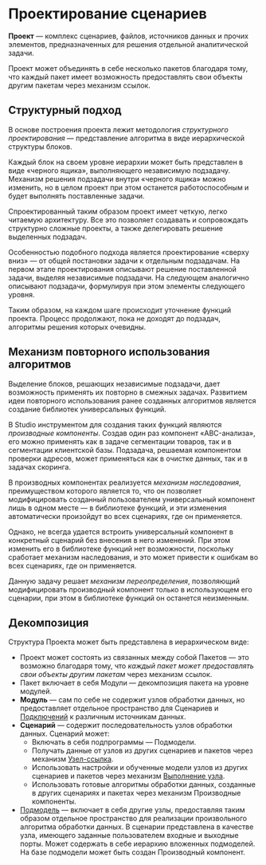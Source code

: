 # Проектирование сценариев

**Проект** — комплекс сценариев, файлов, источников данных и прочих элементов, предназначенных для решения отдельной аналитической задачи.

Проект может объединять в себе несколько пакетов благодаря тому, что каждый пакет имеет возможность предоставлять свои объекты другим пакетам через механизм ссылок.

## Структурный подход

В основе построения проекта лежит методология *структурного проектирования* — представление алгоритма в виде иерархической структуры блоков.

Каждый блок на своем уровне иерархии может быть представлен в виде «черного ящика», выполняющего независимую подзадачу. Механизм решения подзадачи внутри «черного ящика» можно изменить, но в целом проект при этом останется работоспособным и будет выполнять поставленные задачи.

Спроектированный таким образом проект имеет четкую, легко читаемую архитектуру. Все это позволяет создавать и сопровождать структурно сложные проекты, а также делегировать решение выделенных подзадач.

Особенностью подобного подхода является проектирование «сверху вниз» — от общей постановки задачи к отдельным подзадачам. На первом этапе проектирования описывают решение поставленной задачи, выделяя независимые подзадачи. На следующем аналогично описывают подзадачи, формулируя при этом элементы следующего уровня.

Таким образом, на каждом шаге происходит уточнение функций проекта. Процесс продолжают, пока не доходят до подзадач, алгоритмы решения которых очевидны.

## Механизм повторного использования алгоритмов

Выделение блоков, решающих независимые подзадачи, дает возможность применять их повторно в смежных задачах. Развитием идеи повторного использования ранее созданных алгоритмов является создание библиотек универсальных функций.

В Studio инструментом для создания таких функций являются *производные компоненты*. Создав один раз компонент «ABC-анализа», его можно применять как в задаче сегментации товаров, так и в сегментации клиентской базы. Подзадача, решаемая компонентом проверки адресов, может применяться как в очистке данных, так и в задачах скоринга.

В производных компонентах реализуется *механизм наследования*, преимуществом которого является то, что он позволяет модифицировать созданный пользователем универсальный компонент лишь в одном месте — в библиотеке функций, и эти изменения автоматически произойдут во всех сценариях, где он применяется.

Однако, не всегда удается встроить универсальный компонент в конкретный сценарий без внесения в него изменений. При этом изменить его в библиотеке функций нет возможности, поскольку сработает механизм наследования, и это может привести к ошибкам во всех сценариях, где он применяется.

Данную задачу решает *механизм переопределения*, позволяющий модифицировать производный компонент только в использующем его сценарии, при этом в библиотеке функций он останется неизменным.

## Декомпозиция

Структура Проекта может быть представлена в иерархическом виде:

* Проект может состоять из связанных между собой Пакетов — это возможно благодаря тому, что *каждый пакет может предоставлять свои объекты другим пакетам* через механизм ссылок.
* Пакет включает в себя Модули — декомпозиция пакета на уровне модулей.
* **Модуль** — сам по себе не содержит узлов обработки данных, но предоставляет отдельное пространство для Сценариев и [Подключений](../integration/connections/README.md) к различным источникам данных.
* **Сценарий** — содержит последовательность узлов обработки данных. Сценарий может:
  * Включать в себя подпрограммы — Подмодели.
  * Получать данные от узлов из других сценариев и пакетов через механизм [Узел-ссылка](../processors/control/unit-link.md).
  * Использовать настройки и обученные модели узлов из других сценариев и пакетов через механизм [Выполнение узла](../processors/control/execute-node.md).
  * Использовать готовые алгоритмы обработки данных, созданные в других сценариях и пакетах через механизм Производные компоненты.
* [Подмодель](../processors/control/submodel.md) — включает в себя другие узлы, предоставляя таким образом отдельное пространство для реализации произвольного алгоритма обработки данных. В сценарии представлена в качестве узла, имеющего заданные пользователем входные и выходные порты. Может содержать в себе иерархию вложенных подмоделей. На базе подмодели может быть создан Производный компонент.
